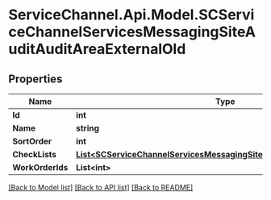 # ServiceChannel.Api.Model.SCServiceChannelServicesMessagingSiteAuditAuditAreaExternalOld

## Properties

Name | Type | Description | Notes
------------ | ------------- | ------------- | -------------
**Id** | **int** |  | [optional] 
**Name** | **string** |  | [optional] 
**SortOrder** | **int** |  | [optional] 
**CheckLists** | [**List&lt;SCServiceChannelServicesMessagingSiteAuditCheckListExternalOld&gt;**](SCServiceChannelServicesMessagingSiteAuditCheckListExternalOld.md) |  | [optional] 
**WorkOrderIds** | **List&lt;int&gt;** |  | [optional] 

[[Back to Model list]](../README.md#documentation-for-models) [[Back to API list]](../README.md#documentation-for-api-endpoints) [[Back to README]](../README.md)

